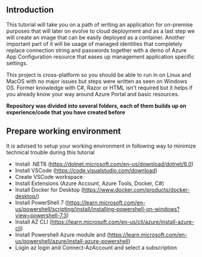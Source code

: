 ## Introduction

This tutorial will take you on a path of writing an application for on-premise purposes that will later on evolve to cloud deployment and as a last step we will create an image that can be easily deployed as a container. Another important part of it will be usage of managed identities that completely replace connection string and passwords together with a demo of Azure App Configuration resource that eases up management application specific settings.

This project is cross-platform so you should be able to run in on Linux and MacOS with no major issues but steps were written as seen on Windows OS. Former knowledge with C#, Razor or HTML isn't required but it helps if you already know your way around Azure Portal and basic resources.

**Repository was divided into several folders, each of them builds up on experience/code that you have created before**

## Prepare working environment

It is advised to setup your working environment in following way to minimize technical trouble during this tutorial

  - Install .NET6 (https://dotnet.microsoft.com/en-us/download/dotnet/6.0)
  - Install VSCode (https://code.visualstudio.com/download)
  - Create VSCode workspace
  - Install Extensions (Azure Account, Azure Tools, Docker, C#)
  - Install Docker for Desktop (https://www.docker.com/products/docker-desktop/)
  - Install PowerShell 7 (https://learn.microsoft.com/en-us/powershell/scripting/install/installing-powershell-on-windows?view=powershell-7.3)
  - Install AZ CLI (https://learn.microsoft.com/en-us/cli/azure/install-azure-cli)
  - Install Powershell Azure module and (https://learn.microsoft.com/en-us/powershell/azure/install-azure-powershell)
  - Login az login and Connect-AzAccount and select a subscription
